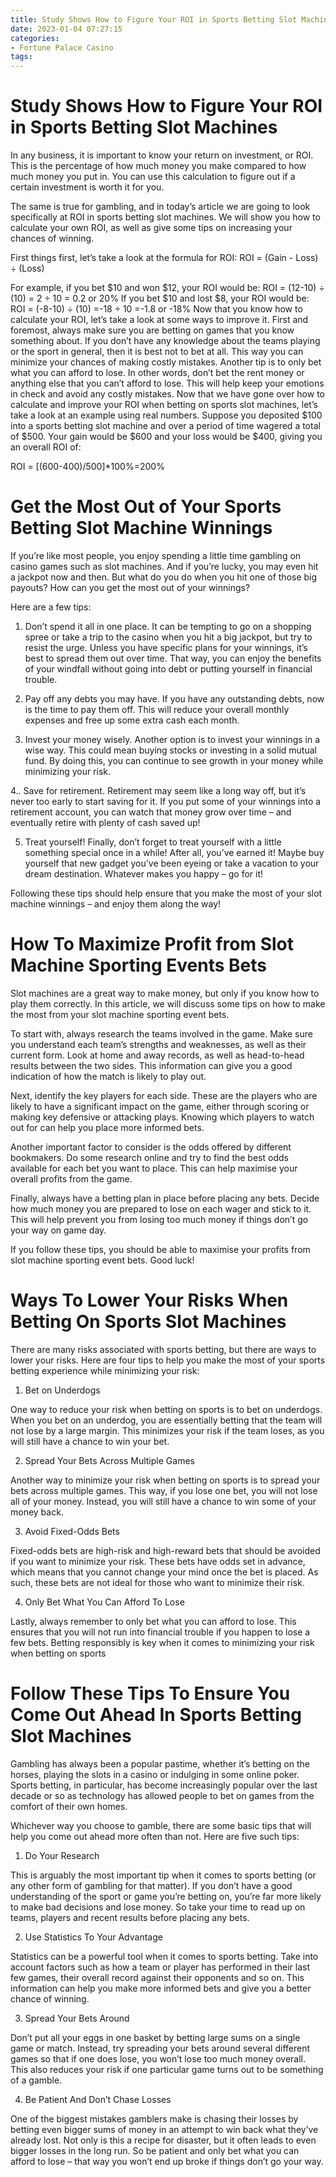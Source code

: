 ```yaml
---
title: Study Shows How to Figure Your ROI in Sports Betting Slot Machines 
date: 2023-01-04 07:27:15
categories:
- Fortune Palace Casino
tags:
---
```



# Study Shows How to Figure Your ROI in Sports Betting Slot Machines 

In any business, it is important to know your return on investment, or ROI. This is the percentage of how much money you make compared to how much money you put in. You can use this calculation to figure out if a certain investment is worth it for you.

The same is true for gambling, and in today’s article we are going to look specifically at ROI in sports betting slot machines. We will show you how to calculate your own ROI, as well as give some tips on increasing your chances of winning.

First things first, let’s take a look at the formula for ROI: 
ROI = (Gain - Loss) ÷ (Loss)

For example, if you bet $10 and won $12, your ROI would be: 
ROI = (12-10) ÷ (10) 
= 2 ÷ 10 
= 0.2 or 20% 
If you bet $10 and lost $8, your ROI would be: 
ROI = (-8-10) ÷ (10) 
=-18 ÷ 10 
=-1.8 or -18%
Now that you know how to calculate your ROI, let’s take a look at some ways to improve it. First and foremost, always make sure you are betting on games that you know something about. If you don’t have any knowledge about the teams playing or the sport in general, then it is best not to bet at all. This way you can minimize your chances of making costly mistakes. 
Another tip is to only bet what you can afford to lose. In other words, don’t bet the rent money or anything else that you can’t afford to lose. This will help keep your emotions in check and avoid any costly mistakes. 
Now that we have gone over how to calculate and improve your ROI when betting on sports slot machines, let’s take a look at an example using real numbers. Suppose you deposited $100 into a sports betting slot machine and over a period of time wagered a total of $500. Your gain would be $600 and your loss would be $400, giving you an overall ROI of: 

ROI = [(600-400)/500]*100%=200%

# Get the Most Out of Your Sports Betting Slot Machine Winnings 

If you’re like most people, you enjoy spending a little time gambling on casino games such as slot machines. And if you’re lucky, you may even hit a jackpot now and then. But what do you do when you hit one of those big payouts? How can you get the most out of your winnings?

Here are a few tips:

1. Don’t spend it all in one place. It can be tempting to go on a shopping spree or take a trip to the casino when you hit a big jackpot, but try to resist the urge. Unless you have specific plans for your winnings, it’s best to spread them out over time. That way, you can enjoy the benefits of your windfall without going into debt or putting yourself in financial trouble.

2. Pay off any debts you may have. If you have any outstanding debts, now is the time to pay them off. This will reduce your overall monthly expenses and free up some extra cash each month.

3. Invest your money wisely. Another option is to invest your winnings in a wise way. This could mean buying stocks or investing in a solid mutual fund. By doing this, you can continue to see growth in your money while minimizing your risk.

4.. Save for retirement. Retirement may seem like a long way off, but it’s never too early to start saving for it. If you put some of your winnings into a retirement account, you can watch that money grow over time – and eventually retire with plenty of cash saved up!

5. Treat yourself! Finally, don’t forget to treat yourself with a little something special once in a while! After all, you’ve earned it! Maybe buy yourself that new gadget you’ve been eyeing or take a vacation to your dream destination. Whatever makes you happy – go for it!


Following these tips should help ensure that you make the most of your slot machine winnings – and enjoy them along the way!

# How To Maximize Profit from Slot Machine Sporting Events Bets  

Slot machines are a great way to make money, but only if you know how to play them correctly. In this article, we will discuss some tips on how to make the most from your slot machine sporting event bets.

To start with, always research the teams involved in the game. Make sure you understand each team’s strengths and weaknesses, as well as their current form. Look at home and away records, as well as head-to-head results between the two sides. This information can give you a good indication of how the match is likely to play out.

Next, identify the key players for each side. These are the players who are likely to have a significant impact on the game, either through scoring or making key defensive or attacking plays. Knowing which players to watch out for can help you place more informed bets.

Another important factor to consider is the odds offered by different bookmakers. Do some research online and try to find the best odds available for each bet you want to place. This can help maximise your overall profits from the game.

Finally, always have a betting plan in place before placing any bets. Decide how much money you are prepared to lose on each wager and stick to it. This will help prevent you from losing too much money if things don’t go your way on game day.

If you follow these tips, you should be able to maximise your profits from slot machine sporting event bets. Good luck!

# Ways To Lower Your Risks When Betting On Sports Slot Machines 

There are many risks associated with sports betting, but there are ways to lower your risks. Here are four tips to help you make the most of your sports betting experience while minimizing your risk: 

1. Bet on Underdogs

One way to reduce your risk when betting on sports is to bet on underdogs. When you bet on an underdog, you are essentially betting that the team will not lose by a large margin. This minimizes your risk if the team loses, as you will still have a chance to win your bet. 

2. Spread Your Bets Across Multiple Games

Another way to minimize your risk when betting on sports is to spread your bets across multiple games. This way, if you lose one bet, you will not lose all of your money. Instead, you will still have a chance to win some of your money back. 

3. Avoid Fixed-Odds Bets

Fixed-odds bets are high-risk and high-reward bets that should be avoided if you want to minimize your risk. These bets have odds set in advance, which means that you cannot change your mind once the bet is placed. As such, these bets are not ideal for those who want to minimize their risk. 

4. Only Bet What You Can Afford To Lose

Lastly, always remember to only bet what you can afford to lose. This ensures that you will not run into financial trouble if you happen to lose a few bets. Betting responsibly is key when it comes to minimizing your risk when betting on sports

# Follow These Tips To Ensure You Come Out Ahead In Sports Betting Slot Machines

Gambling has always been a popular pastime, whether it’s betting on the horses, playing the slots in a casino or indulging in some online poker. Sports betting, in particular, has become increasingly popular over the last decade or so as technology has allowed people to bet on games from the comfort of their own homes.

Whichever way you choose to gamble, there are some basic tips that will help you come out ahead more often than not. Here are five such tips:

1) Do Your Research

This is arguably the most important tip when it comes to sports betting (or any other form of gambling for that matter). If you don’t have a good understanding of the sport or game you’re betting on, you’re far more likely to make bad decisions and lose money. So take your time to read up on teams, players and recent results before placing any bets.

2) Use Statistics To Your Advantage

Statistics can be a powerful tool when it comes to sports betting. Take into account factors such as how a team or player has performed in their last few games, their overall record against their opponents and so on. This information can help you make more informed bets and give you a better chance of winning.

3) Spread Your Bets Around

Don’t put all your eggs in one basket by betting large sums on a single game or match. Instead, try spreading your bets around several different games so that if one does lose, you won’t lose too much money overall. This also reduces your risk if one particular game turns out to be something of a gamble.

4) Be Patient And Don’t Chase Losses

One of the biggest mistakes gamblers make is chasing their losses by betting even bigger sums of money in an attempt to win back what they’ve already lost. Not only is this a recipe for disaster, but it often leads to even bigger losses in the long run. So be patient and only bet what you can afford to lose – that way you won’t end up broke if things don’t go your way.